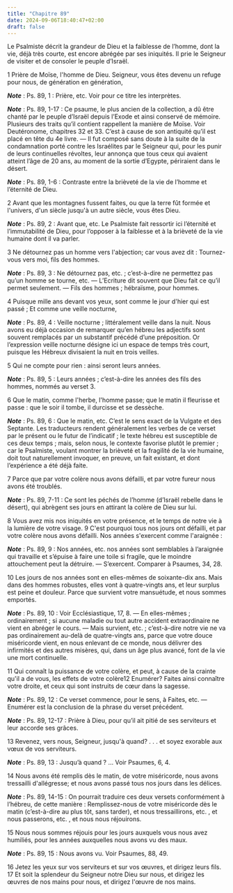 ```yaml
---
title: "Chapitre 89"
date: 2024-09-06T18:40:47+02:00
draft: false
---
```



Le Psalmiste décrit la grandeur de Dieu et la faiblesse de l’homme, dont la vie, déjà très courte, est encore abrégée par ses iniquités.
Il prie le Seigneur de visiter et de consoler le peuple d’Israël.


1 Prière de Moïse, l'homme de Dieu. Seigneur, vous êtes devenu un refuge pour nous, de génération en génération,

***Note*** :  Ps. 89, 1 : Prière, etc. Voir pour ce titre les interprètes.

***Note*** :  Ps. 89, 1-17 : Ce psaume, le plus ancien de la collection, a dû être chanté par le peuple d’Israël depuis l’Exode et ainsi conservé de mémoire. Plusieurs des traits qu’il contient rappellent la manière de Moïse. Voir Deutéronome, chapitres 32 et 33. C’est à cause de son antiquité qu’il est placé en tête du 4e livre. ― Il fut composé sans doute à la suite de la condamnation porté contre les Israélites par le Seigneur qui, pour les punir de leurs continuelles révoltes, leur annonça que tous ceux qui avaient atteint l’âge de 20 ans, au moment de la sortie d’Egypte, périraient dans le désert.

***Note*** :  Ps. 89, 1-6 : Contraste entre la brièveté de la vie de l’homme et l’éternité de Dieu.


2 Avant que les montagnes fussent faites, ou que la terre fût formée et l'univers, d'un siècle jusqu'à un autre siècle, vous êtes Dieu.

***Note*** :  Ps. 89, 2 : Avant que, etc. Le Psalmiste fait ressortir ici l’éternité et l’immutabilité de Dieu, pour l’opposer à la faiblesse et à la brièveté de la vie humaine dont il va parler.


3 Ne détournez pas un homme vers l'abjection; car vous avez dit : Tournez-vous vers moi, fils des hommes.

***Note*** :  Ps. 89, 3 : Ne détournez pas, etc. ; c’est-à-dire ne permettez pas qu’un homme se tourne, etc. ― L’Ecriture dit souvent que Dieu fait ce qu’il permet seulement. ― Fils des hommes ; hébraïsme, pour hommes.

4 Puisque mille ans devant vos yeux, sont comme le jour d'hier qui est passé ; Et comme une veille nocturne,

***Note*** :  Ps. 89, 4 : Veille nocturne ; littéralement veille dans la nuit. Nous avons eu déjà occasion de remarquer qu’en hébreu les adjectifs sont souvent remplacés par un substantif précédé d’une préposition. Or l’expression veille nocturne désigne ici un espace de temps très court, puisque les Hébreux divisaient la nuit en trois veilles.

5 Qui ne compte pour rien : ainsi seront leurs années.

***Note*** :  Ps. 89, 5 : Leurs années ; c’est-à-dire les années des fils des hommes, nommés au verset 3.

6 Que le matin, comme l'herbe, l'homme passe; que le matin il fleurisse et passe : que le soir il tombe, il durcisse et se dessèche.

***Note*** :  Ps. 89, 6 : Que le matin, etc. C’est le sens exact de la Vulgate et des Septante. Les traducteurs rendent généralement les verbes de ce verset par le présent ou le futur de l’indicatif ; le texte hébreu est susceptible de ces deux temps ; mais, selon nous, le contexte favorise plutôt le premier ; car le Psalmiste, voulant montrer la brièveté et la fragilité de la vie humaine, doit tout naturellement invoquer, en preuve, un fait existant, et dont l’expérience a été déjà faite.


7 Parce que par votre colère nous avons défailli, et par votre fureur nous avons été troublés.

***Note*** :  Ps. 89, 7-11 : Ce sont les péchés de l’homme (d’Israël rebelle dans le désert), qui abrègent ses jours en attirant la colère de Dieu sur lui.

8 Vous avez mis nos iniquités en votre présence, et le temps de notre vie à la lumière de votre visage. 9 C'est pourquoi tous nos jours ont défailli, et par votre colère nous avons défailli. Nos années s'exercent comme l'araignée :

***Note*** :  Ps. 89, 9 : Nos années, etc. nos années sont semblables à l’araignée qui travaille et s’épuise à faire une toile si fragile, que le moindre attouchement peut la détruire. ― S’exercent. Comparer à Psaumes, 34, 28.

10 Les jours de nos années sont en elles-mêmes de soixante-dix ans. Mais dans des hommes robustes, elles vont à quatre-vingts ans, et leur surplus est peine et douleur. Parce que survient votre mansuétude, et nous sommes emportés.

***Note*** :  Ps. 89, 10 : Voir Ecclésiastique, 17, 8. ― En elles-mêmes ; ordinairement ; si aucune maladie ou tout autre accident extraordinaire ne vient en abréger le cours. ― Mais survient, etc. ; c’est-à-dire notre vie ne va pas ordinairement au-delà de quatre-vingts ans, parce que votre douce miséricorde vient, en nous enlevant de ce monde, nous délivrer des infirmités et des autres misères, qui, dans un âge plus avancé, font de la vie une mort continuelle.


11 Qui connaît la puissance de votre colère, et peut, à cause de la crainte qu'il a de vous, les effets de votre colère12 Enumérer? Faites ainsi connaître votre droite, et ceux qui sont instruits de cœur dans la sagesse.

***Note*** :  Ps. 89, 12 : Ce verset commence, pour le sens, à Faites, etc. ― Enumérer est la conclusion de la phrase du verset précédent.

***Note*** :  Ps. 89, 12-17 : Prière à Dieu, pour qu’il ait pitié de ses serviteurs et leur accorde ses grâces.


13 Revenez, vers nous, Seigneur, jusqu'à quand? . . . et soyez exorable aux vœux de vos serviteurs.

***Note*** :  Ps. 89, 13 : Jusqu’à quand ? … Voir Psaumes, 6, 4.

14 Nous avons été remplis dès le matin, de votre miséricorde, nous avons tressailli d'allégresse; et nous avons passé tous nos jours dans les délices.

***Note*** :  Ps. 89, 14-15 : On pourrait traduire ces deux versets conformément à l’hébreu, de cette manière : Remplissez-nous de votre miséricorde dès le matin (c’est-à-dire au plus tôt, sans tarder), et nous tressaillirons, etc. , et nous passerons, etc. , et nous nous réjouirons.

15 Nous nous sommes réjouis pour les jours auxquels vous nous avez humiliés, pour les années auxquelles nous avons vu des maux.

***Note*** :  Ps. 89, 15 : Nous avons vu. Voir Psaumes, 88, 49.

16 Jetez les yeux sur vos serviteurs et sur vos œuvres, et dirigez leurs fils. 17 Et soit la splendeur du Seigneur notre Dieu sur nous, et dirigez les œuvres de nos mains pour nous, et dirigez l'œuvre de nos mains.

